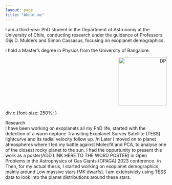 ```yaml
---
layout: page
title: "About me"
---
```

I am a third-year PhD student in the Department of Astronomy at the University of Chile, conducting research under the guidance of Professors Gijs D. Mulders and Simon Cassasus, focusing on exoplanet demographics.

I hold a Master’s degree in Physics from the University of Bangalore.

<div style="text-align: right;">
    <img src="https://github.com/user-attachments/assets/7ab90dac-4c15-4a7c-b330-ff269262117d" alt="DP" width="150" height="150">
</div>

div.c {font-size: 250%; }

<div class="c">Research</div>
I have been working on exoplanets all my PhD life, started with the detection of a warm neptune Transiting Exoplanet Survey Satellite (TESS) lightcurve and its radial velocity follow up. /n Later I moved on to planet atmospheres where I led my battle against Molecfit and PCA, to analyse one of the closest rocky planet to the sun. I had the oppurtunity to present this work as a poster(ADD LINK HERE TO THE WORD POSTER) in Open Problems in the Astrophysics of Gas Giants (OPAGA) 2023 conference. /n Then, for my actual thesis, I started working on exoplanet demographics, mainly around Low massive stars (MK dwarfs). I am extensivlely using TESS data to look into the planet distributions around these stars.


